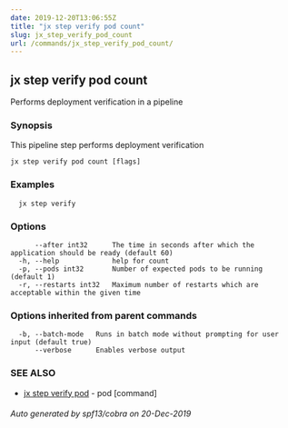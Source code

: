 ```yaml
---
date: 2019-12-20T13:06:55Z
title: "jx step verify pod count"
slug: jx_step_verify_pod_count
url: /commands/jx_step_verify_pod_count/
---
```

## jx step verify pod count

Performs deployment verification in a pipeline

### Synopsis

This pipeline step performs deployment verification

```
jx step verify pod count [flags]
```

### Examples

```
  jx step verify
```

### Options

```
      --after int32      The time in seconds after which the application should be ready (default 60)
  -h, --help             help for count
  -p, --pods int32       Number of expected pods to be running (default 1)
  -r, --restarts int32   Maximum number of restarts which are acceptable within the given time
```

### Options inherited from parent commands

```
  -b, --batch-mode   Runs in batch mode without prompting for user input (default true)
      --verbose      Enables verbose output
```

### SEE ALSO

* [jx step verify pod](/commands/jx_step_verify_pod/)	 - pod [command]

###### Auto generated by spf13/cobra on 20-Dec-2019
